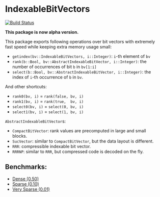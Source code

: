 # IndexableBitVectors

[![Build Status](https://travis-ci.org/bicycle1885/IndexableBitVectors.jl.svg?branch=master)](https://travis-ci.org/bicycle1885/IndexableBitVectors.jl)

**This package is now alpha version.**

This package exports following operations over bit vectors with extremely fast speed while keeping extra memory usage small:

* `getindex(bv::IndexableBitVectors, i::Integer)`: `i`-th element of `bv`
* `rank(b::Bool, bv::AbstractIndexableBitVector, i::Integer)`: the number of occurrences of bit `b` in `bv[1:i]`
* `select(b::Bool, bv::AbstractIndexableBitVector, i::Integer)`: the index of `i`-th occurrence of `b` in `bv`.

And other shortcuts:

* `rank0(bv, i)` = `rank(false, bv, i)`
* `rank1(bv, i)` = `rank(true,  bv, i)`
* `select0(bv, i)` = `select(0, bv, i)`
* `select1(bv, i)` = `select(1, bv, i)`

`AbstractIndexableBitVector`s:

* `CompactBitVector`: rank values are precomputed in large and small blocks.
* `SucVector`: similar to `CompactBitVector`, but the data layout is different.
* `RRR`: compressible indexable bit vector.
* `RRRNP`: similar to `RRR`, but compressed code is decoded on the fly.

## Benchmarks:

* [Dense (0.50)](benchmarks/dense.txt)
* [Sparse (0.10)](benchmarks/sparse.txt)
* [Very Sparse (0.01)](benchmarks/very-sparse.txt)

